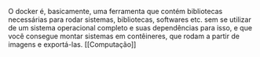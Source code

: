O docker é, basicamente, uma ferramenta que contém bibliotecas necessárias para rodar sistemas, bibliotecas, softwares etc. sem se utilizar de um sistema operacional completo e suas dependências para isso, e que você consegue montar sistemas em contêineres, que rodam a partir de imagens e exportá-las.
[[Computação]] 